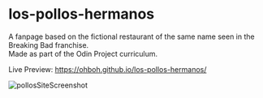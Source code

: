 # los-pollos-hermanos
A fanpage based on the fictional restaurant of the same name seen in the Breaking Bad franchise.  
Made as part of the Odin Project curriculum.

Live Preview: https://ohboh.github.io/los-pollos-hermanos/

![pollosSiteScreenshot](https://user-images.githubusercontent.com/111236045/206863006-477e9d2b-d9e9-4ce7-aeea-166179afdf55.png)
